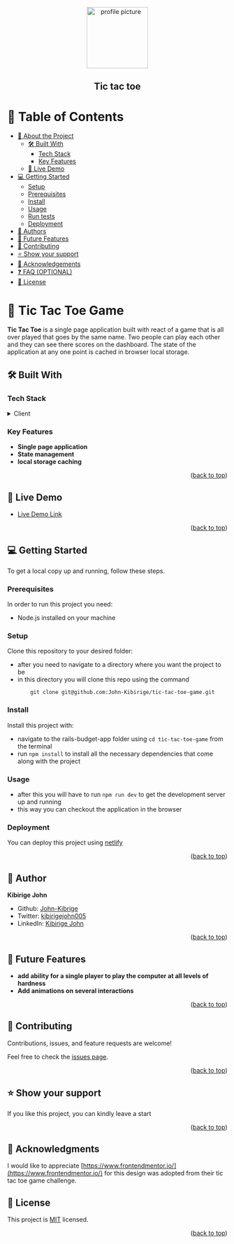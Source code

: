 <a name="readme-top"></a>

<div align="center">
  <img src="https://encrypted-tbn0.gstatic.com/images?q=tbn:ANd9GcRVr8frg4cPUlfAG2JK4R_2RpJ3-JSOV0_Ozw&usqp=CAU" alt="profile picture" width="140"  height="auto" />
  <br/>

  <h2><b> Tic tac toe </b></h2>

</div>

# 📗 Table of Contents

- [📖 About the Project](#about-project)
  - [🛠 Built With](#built-with)
    - [Tech Stack](#tech-stack)
    - [Key Features](#key-features)
  - [🚀 Live Demo](#live-demo)
- [💻 Getting Started](#getting-started)
  - [Setup](#setup)
  - [Prerequisites](#prerequisites)
  - [Install](#install)
  - [Usage](#usage)
  - [Run tests](#run-tests)
  - [Deployment](#triangular_flag_on_post-deployment)
- [👥 Authors](#authors)
- [🔭 Future Features](#future-features)
- [🤝 Contributing](#contributing)
- [⭐️ Show your support](#support)
- [🙏 Acknowledgements](#acknowledgements)
- [❓ FAQ (OPTIONAL)](#faq)
- [📝 License](#license)

<!-- PROJECT DESCRIPTION -->

# 📖 Tic Tac Toe Game <a name="about-project"></a>

**Tic Tac Toe** is a single page application built with react of a game that is all over played that goes by the same name. Two people can play each other and they can see there scores on the dashboard. The state of the application at any one point is cached in browser local storage.

## 🛠 Built With <a name="built-with"></a>

### Tech Stack <a name="tech-stack"></a>

<details>
  <summary>Client</summary>
  <ul>
    <li><a href="https://reactjs.org/"></a>React</li>
    <li><a href="https://redux.io/"></a>Redux</li>
    <li><a href="https://tailwindcss.com/docs"></a>TailwindCSS </li>
    <li><a href="https://vitejs.dev/guide/"></a>Vite </li>
  </ul>
</details>

<!-- Features -->

### Key Features <a name="key-features"></a>

- **Single page application**
- **State management**
- **local storage caching**

<p align="right">(<a href="#readme-top">back to top</a>)</p>

<!-- LIVE DEMO -->

## 🚀 Live Demo <a name="live-demo"></a>

- [Live Demo Link]()

<p align="right">(<a href="#readme-top">back to top</a>)</p>

<!-- GETTING STARTED -->

## 💻 Getting Started <a name="getting-started"></a>

To get a local copy up and running, follow these steps.

### Prerequisites

In order to run this project you need:

- Node.js installed on your machine

### Setup

Clone this repository to your desired folder:

- after you need to navigate to a directory where you want the project to be
- in this directory you will clone this repo using the command
  ```
      git clone git@github.com:John-Kibirige/tic-tac-toe-game.git
  ```

### Install

Install this project with:

- navigate to the rails-budget-app folder using `cd tic-tac-toe-game` from the terminal
- run `npm install` to install all the necessary dependencies that come along with the project

### Usage

- after this you will have to run `npm run dev` to get the development server up and running
- this way you can checkout the application in the browser

### Deployment

You can deploy this project using [netlify](https://app.netlify.com/)

<p align="right">(<a href="#readme-top">back to top</a>)</p>

<!-- AUTHORS -->

## 👤 Author <a name="authors"></a>

**Kibirige John**

- Github: [John-Kibrige](https://github.com/John-Kibirige)
- Twitter: [kibirigejohn005](https://twitter.com/kibirigejohn005)
- LinkedIn: [Kibirige John](https://www.linkedin.com/in/kibirigejohn005/)

<p align="right">(<a href="#readme-top">back to top</a>)</p>

<!-- FUTURE FEATURES -->

## 🔭 Future Features <a name="future-features"></a>

- **add ability for a single player to play the computer at all levels of hardness**
- **Add animations on several interactions**

<p align="right">(<a href="#readme-top">back to top</a>)</p>

<!-- CONTRIBUTING -->

## 🤝 Contributing <a name="contributing"></a>

Contributions, issues, and feature requests are welcome!

Feel free to check the [issues page](https://github.com/John-Kibirige/tic-tac-toe-game/issues).

<p align="right">(<a href="#readme-top">back to top</a>)</p>

<!-- SUPPORT -->

## ⭐️ Show your support <a name="support"></a>

If you like this project, you can kindly leave a start

<p align="right">(<a href="#readme-top">back to top</a>)</p>

<!-- ACKNOWLEDGEMENTS -->

## 🙏 Acknowledgments <a name="acknowledgements"></a>

I would like to appreciate [https://www.frontendmentor.io/](https://www.frontendmentor.io/) for this design was adopted from their tic tac toe game challenge.

## 📝 License <a name="license"></a>

This project is [MIT](./LICENSE) licensed.

<p align="right">(<a href="#readme-top">back to top</a>)</p>
